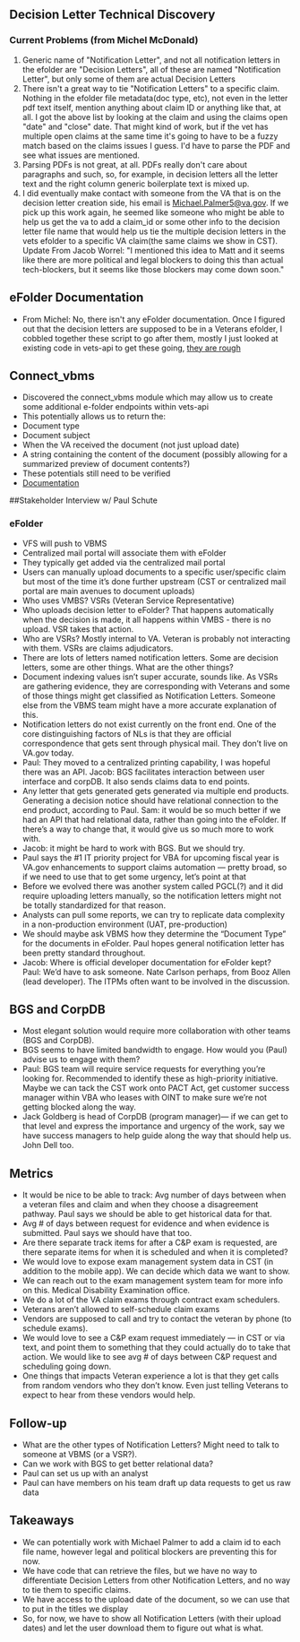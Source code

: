 ## Decision Letter Technical Discovery
### Current Problems (from Michel McDonald)
1. Generic name of "Notification Letter", and not all notification letters in the efolder are "Decision Letters", all of these are named "Notification Letter", but only some of them are actual Decision Letters
2. There isn't a great way to tie "Notification Letters" to a specific claim. Nothing in the efolder file metadata(doc type, etc), not even in the letter pdf text itself, mention anything about claim ID or anything like that, at all. I got the above list by looking at the claim and using the claims open "date" and "close" date. That might kind of work, but if the vet has multiple open claims at the same time it's going to have to be a fuzzy match based on the claims issues I guess. I'd have to parse the PDF and see what issues are mentioned.
3. Parsing PDFs is not great, at all. PDFs really don't care about paragraphs and such, so, for example, in decision letters all the letter text and the right column generic boilerplate text is mixed up.
4. I did eventually make contact with someone from the VA that is on the decision letter creation side, his email is [Michael.Palmer5@va.gov](mailto:Michael.Palmer5@va.gov). If we pick up this work again, he seemed like someone who might be able to help us get the va to add a claim_id or some other info to the decision letter file name that would help us tie the multiple decision letters in the vets efolder to a specific VA claim(the same claims we show in CST). Update From Jacob Worrel: "I mentioned this idea to Matt and it seems like there are more political and legal blockers to doing this than actual tech-blockers, but it seems like those blockers may come down soon."

## eFolder Documentation
- From Michel: No, there isn't any eFolder documentation. Once I figured out that the decision letters are supposed to be in a Veterans efolder, I cobbled together these script to go after them, mostly I just looked at existing code in vets-api to get these going, [they are rough](https://github.com/department-of-veterans-affairs/va.gov-team/issues/44836#issuecomment-1194533297)

## Connect_vbms
- Discovered the connect_vbms module which may allow us to create some additional e-folder endpoints within vets-api
 - This potentially allows us to return the:
  - Document type
  - Document subject
  - When the VA received the document (not just upload date)
  - A string containing the content of the document (possibly allowing for a summarized preview of document contents?)
  - These potentials still need to be verified
- [Documentation](https://github.com/department-of-veterans-affairs/connect_vbms/blob/master/docs/requests.rst)

##Stakeholder Interview w/ Paul Schute
### eFolder
- VFS will push to VBMS
- Centralized mail portal will associate them with eFolder
- They typically get added via the centralized mail portal 
- Users can manually upload documents to a specific user/specific claim but most of the time it’s done further upstream (CST or centralized mail portal are main avenues to document uploads)
- Who uses VMBS? VSRs (Veteran Service Representative)
- Who uploads decision letter to eFolder? That happens automatically when the decision is made, it all happens within VMBS - there is no upload. VSR takes that action. 
- Who are VSRs? Mostly internal to VA. Veteran is probably not interacting with them. VSRs are claims adjudicators. 
- There are lots of letters named notification letters. Some are decision letters, some are other things. What are the other things? 
 - Document indexing values isn’t super accurate, sounds like. As VSRs are gathering evidence, they are corresponding with Veterans and some of those things might get classified as Notification Letters. Someone else from the VBMS team might have a more accurate explanation of this.
- Notification letters do not exist currently on the front end. One of the core distinguishing factors of NLs is that they are official correspondence that gets sent through physical mail. They don’t live on VA.gov today. 
- Paul: They moved to a centralized printing capability, I was hopeful there was an API. Jacob: BGS facilitates interaction between user interface and corpDB. It also sends claims data to end points. 
- Any letter that gets generated gets generated via multiple end products. Generating a decision notice should have relational connection to the end product, according to Paul. Sam: it would be so much better if we had an API that had relational data, rather than going into the eFolder. If there’s a way to change that, it would give us so much more to work with. 
- Jacob: it might be hard to work with BGS. But we should try.
- Paul says the #1 IT priority project for VBA for upcoming fiscal year is VA.gov enhancements to support claims automation — pretty broad, so if we need to use that to get some urgency, let’s point at that
- Before we evolved there was another system called PGCL(?) and it did require uploading letters manually, so the notification letters might not be totally standardized for that reason. 
- Analysts can pull some reports, we can try to replicate data complexity in a non-production environment (UAT, pre-production)
- We should maybe ask VBMS how they determine the “Document Type” for the documents in eFolder. Paul hopes general notification letter has been pretty standard throughout. 
- Jacob: Where is official developer documentation for eFolder kept? Paul: We’d have to ask someone. Nate Carlson perhaps, from Booz Allen (lead developer). The ITPMs often want to be involved in the discussion.

## BGS and CorpDB
- Most elegant solution would require more collaboration with other teams (BGS and CorpDB). 
- BGS seems to have limited bandwidth to engage. How would you (Paul) advise us to engage with them? 
- Paul: BGS team will require service requests for everything you’re looking for. Recommended to identify these as high-priority initiative. Maybe we can tack the CST work onto PACT Act, get customer success manager within VBA who leases with OINT to make sure we’re not getting blocked along the way. 
- Jack Goldberg  is head of CorpDB (program manager)— if we can get to that level and express the importance and urgency of the work, say we have success managers to help guide along the way that should help us. John Dell too.

## Metrics
- It would be nice to be able to track: Avg number of days between when a veteran files and claim and when they choose a disagreement pathway. Paul says we should be able to get historical data for that.
- Avg # of days between request for evidence and when evidence is submitted. Paul says we should have that too. 
- Are there separate track items for after a C&P exam is requested, are there separate items for when it is scheduled and when it is completed? 
- We would love to expose exam management system data in CST (in addition to the mobile app).  We can decide which data we want to show. 
- We can reach out to the exam management system team for more info on this. Medical Disability Examination office. 
- We do a lot of the VA claim exams through contract exam schedulers. 
- Veterans aren’t allowed to self-schedule claim exams
- Vendors are supposed to call and try to contact the veteran by phone (to schedule exams). 
- We would love to see a C&P exam request immediately — in CST or via text, and point them to something that they could actually do to take that action. We would like to see avg # of days between C&P request and scheduling going down. 
- One things that impacts Veteran experience a lot is that they get calls from random vendors who they don’t know. Even just telling Veterans to expect to hear from these vendors would help. 

## Follow-up 
- What are the other types of Notification Letters? Might need to talk to someone at VBMS (or a VSR?).
- Can we work with BGS to get better relational data?
- Paul can set us up with an analyst
- Paul can have members on his team draft up data requests to get us raw data

## Takeaways
- We can potentially work with Michael Palmer to add a claim id to each file name, however legal and political blockers are preventing this for now.
- We have code that can retrieve the files, but we have no way to differentiate Decision Letters from other Notification Letters, and no way to tie them to specific claims.
- We have access to the upload date of the document, so we can use that to put in the titles we display
- So, for now, we have to show all Notification Letters (with their upload dates) and let the user download them to figure out what is what.
